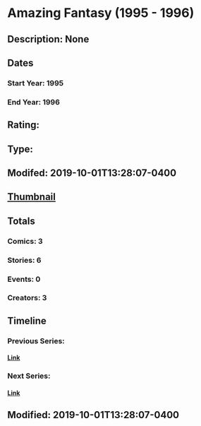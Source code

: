 # Amazing Fantasy (1995 - 1996)
## Description: None
## Dates
### Start Year: 1995
### End Year: 1996
## Rating: 
## Type: 
## Modifed: 2019-10-01T13:28:07-0400
## [Thumbnail](http://i.annihil.us/u/prod/marvel/i/mg/f/03/5d93545e42556.jpg)
## Totals
### Comics: 3
### Stories: 6
### Events: 0
### Creators: 3
## Timeline
### Previous Series: 
#### [Link]()
### Next Series: 
#### [Link]()
## Modified: 2019-10-01T13:28:07-0400